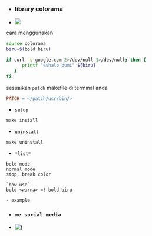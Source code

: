 - ### library colorama

- [![](https://img.shields.io/github/issues/Bayu12345677/library_colorama)](https://youtube.com/channel/UCtu-GcxKL8kJBXpR1wfMgWg)


cara menggunakan
```bash
source colorama
biru=$(bold biru)

if curl -s google.com 2>/dev/null 1>/dev/null; then {
      printf "%shalo bumi" ${biru}
   }
fi
```

sesuaikan `patch` makefile di terminal anda

```makefile
PATCH = </patch/usr/bin/>
```

- `setup`
```
make install
```

- `uninstall`

```
make uninstall
```


- `*list*`
```
bold mode
normal mode
stop, break color

`how use`
bold <warna> =! bold biru

- example
```

- ### `me social media`

- [![t](https://img.shields.io/static/v1?style=flat&logo=youtube&label=youtube&message=pejuang%20kentang&color=blue)](https://youtube.com/channel/UCtu-GcxKL8kJBXpR1wfMgWg)
